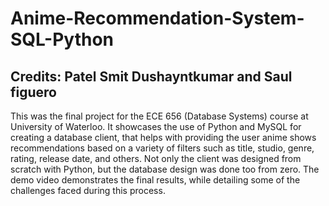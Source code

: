 # Anime-Recommendation-System-SQL-Python
## Credits: Patel Smit Dushayntkumar and Saul figuero                                                                                                                                                                
 This was the final project for the ECE 656 (Database Systems) course at University of Waterloo. It showcases the use of Python and MySQL for creating a database client, that helps with providing the user anime shows recommendations based on a variety of filters such as title, studio, genre, rating, release date, and others. Not only the client was designed from scratch with Python, but the database design was done too from zero. The demo video demonstrates the final results, while detailing some of the challenges faced during this process.

 
